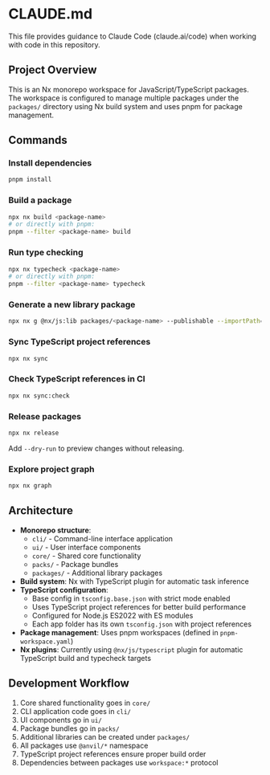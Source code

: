 # CLAUDE.md

This file provides guidance to Claude Code (claude.ai/code) when working with code in this repository.

## Project Overview

This is an Nx monorepo workspace for JavaScript/TypeScript packages. The workspace is configured to manage multiple packages under the `packages/` directory using Nx build system and uses pnpm for package management.

## Commands

### Install dependencies

```sh
pnpm install
```

### Build a package

```sh
npx nx build <package-name>
# or directly with pnpm:
pnpm --filter <package-name> build
```

### Run type checking

```sh
npx nx typecheck <package-name>
# or directly with pnpm:
pnpm --filter <package-name> typecheck
```

### Generate a new library package

```sh
npx nx g @nx/js:lib packages/<package-name> --publishable --importPath=@anvil/<package-name>
```

### Sync TypeScript project references

```sh
npx nx sync
```

### Check TypeScript references in CI

```sh
npx nx sync:check
```

### Release packages

```sh
npx nx release
```

Add `--dry-run` to preview changes without releasing.

### Explore project graph

```sh
npx nx graph
```

## Architecture

- **Monorepo structure**:
  - `cli/` - Command-line interface application
  - `ui/` - User interface components
  - `core/` - Shared core functionality
  - `packs/` - Package bundles
  - `packages/` - Additional library packages
- **Build system**: Nx with TypeScript plugin for automatic task inference
- **TypeScript configuration**:
  - Base config in `tsconfig.base.json` with strict mode enabled
  - Uses TypeScript project references for better build performance
  - Configured for Node.js ES2022 with ES modules
  - Each app folder has its own `tsconfig.json` with project references
- **Package management**: Uses pnpm workspaces (defined in `pnpm-workspace.yaml`)
- **Nx plugins**: Currently using `@nx/js/typescript` plugin for automatic TypeScript build and typecheck targets

## Development Workflow

1. Core shared functionality goes in `core/`
2. CLI application code goes in `cli/`
3. UI components go in `ui/`
4. Package bundles go in `packs/`
5. Additional libraries can be created under `packages/`
6. All packages use `@anvil/*` namespace
7. TypeScript project references ensure proper build order
8. Dependencies between packages use `workspace:*` protocol
